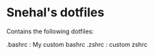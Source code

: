 # Snehal's dotfiles

Contains the following dotfiles:

.bashrc : My custom bashrc
.zshrc : custom zshrc
